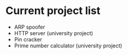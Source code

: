 # Current project list
 - ARP spoofer
 - HTTP server (university project)
 - Pin cracker
 - Prime number calculator (university project)
 

